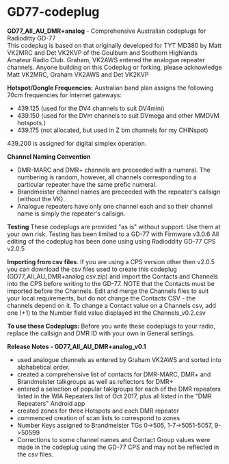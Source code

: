 # GD77-codeplug

<b>GD77_All_AU_DMR+analog</b> - Comprehensive Australian codeplugs for Radioditty GD-77 </br>
This codeplug is based on that originally developed for TYT MD380 by Matt VK2MRC and Det VK2KVP of the Goulburn and Southern Highlands Amateur Radio Club. Graham, VK2AWS entered the analogue repeater channels. Anyone building on this Codeplug or forking, please acknowledge Matt VK2MRC, Graham VK2AWS and Det VK2KVP

<b>Hotspot/Dongle Frequencies:</b> Australian band plan assigns the following 70cm frequencies for Internet gateways:
- 439.125 (used for the DV4 channels to suit DV4mini)
- 439.150 (used for the DVm channels to suit DVmega and other MMDVM hotspots.)
- 439.175 (not allocated, but used in Z bm channels for my CHINspot)

439.200 is assigned for digital simplex operation.

<b>Channel Naming Convention</b> 
- DMR-MARC and DMR+ channels are preceeded with a numeral. The numbering is random, however, all channels corresponding to a particular repeater have the same prefic numeral. 
- Brandmeister channel names are preceeded with the repeater's callsign (without the VK).
- Analogue repeaters have only one channel each and so their channel name is simply the repeater's callsign.

<b>Testing</b> These codeplugs are provided "as is" without support. Use them at your own risk. Testing has been limited to a GD-77 with Firmware v3.0.6 All editing of the codeplug has been done using using Radioddity GD-77 CPS v2.0.5

<b>Importing from csv files</b>. If you are using a CPS version other then v2.0.5 you can download the csv files used to create this codeplug (GD77_All_AU_DMR+analog.csv.zip) and import the Contacts and Channels into the CPS before writing to the GD-77.  NOTE that the Contacts must be imported before the Channels. Edit and merge the Channels files to suit your local requirements, but do not change the Contacts CSV - the channels depend on it.  To change a Contact value on a Channels csv, add one (+1) to the Number field value displayed int the Channels_v0.2.csv 

<b>To use these Codeplugs:</b> Before you write these codeplugs to your radio, replace the callsign and DMR ID with your own in General settings.

<b>Release Notes - GD77_All_AU_DMR+analog_v0.1</b> 
- used analogue channels as entered by Graham VK2AWS and sorted into alphabetical order.
- created a comprehensive list of contacts for DMR-MARC, DMR+ and Brandmeister talkgroups as well as reflectors for DMR+
- entered a selection of popular taklgroups for each of the DMR repeaters listed in the WIA Repeaters list of Oct 2017, plus all listed in the "DMR Repeaters" Android app 
- created zones for three Hotspots and each DMR repeater
- commenced creation of scan lists to correspond to zones
- Number Keys assigned to Brandmeister TGs 0->505, 1-7->5051-5057, 9->50599
- Corrections to some channel names and Contact Group values were made in the codeplug using the GD-77 CPS and may not be reflected in the csv files.

